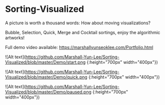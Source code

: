 # Sorting-Visualized

A picture is worth a thousand words: How about moving visualizations?

Bubble, Selection, Quick, Merge and Cocktail sortings, enjoy the algorithmic artworks!


Full demo video available: https://marshallyunseoklee.com/Portfolio.html


![Alt text](https://github.com/Marshall-Yun-Lee/Sorting-Visualized/blob/master/Demo/start.png {:height="700px" width="400px"})


![Alt text](https://github.com/Marshall-Yun-Lee/Sorting-Visualized/blob/master/Demo/quick.png {:height="700px" width="400px"})


![Alt text](https://github.com/Marshall-Yun-Lee/Sorting-Visualized/blob/master/Demo/paused.png {:height="700px" width="400px"})
